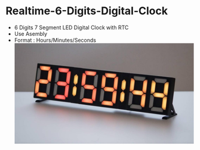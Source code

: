 # Realtime-6-Digits-Digital-Clock
- 6 Digits 7 Segment LED Digital Clock with RTC
- Use Asembly 
- Format : Hours/Minutes/Seconds 
![realtime](https://github.com/trinhtuanvubk/Realtime-6-Digits-Digital-Clock/blob/main/format-time.jpeg)
